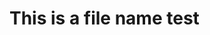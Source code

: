 <!--
Title: This is a file name test
Publication date: 2020-03-03T14:15:23.676Z
-->

# This is a file name test
